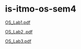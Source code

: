 # is-itmo-os-sem4
[OS_Lab1.pdf](https://github.com/user-attachments/files/18925362/OS_Lab1.pdf)


[OS_Lab2 .pdf](https://github.com/user-attachments/files/19251583/OS_Lab2.1.pdf)


[OS_Lab3.pdf](https://github.com/user-attachments/files/19413082/OS_Lab3.pdf)
